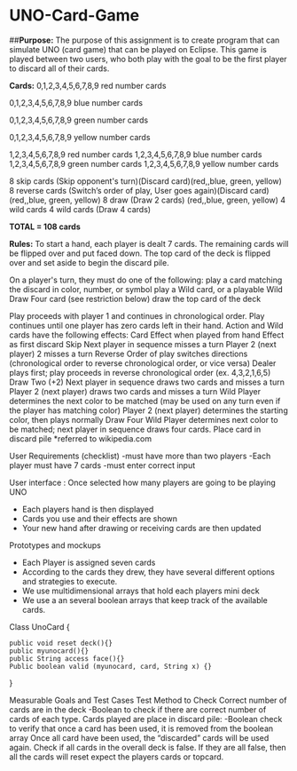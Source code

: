 # UNO-Card-Game

##**Purpose:**
The purpose of this assignment is to create program that can simulate UNO (card game) that can be played on Eclipse. This game is played between two users, who both play with the goal to be the first player to discard all of their cards. 

**Cards:**
0,1,2,3,4,5,6,7,8,9 red number cards

0,1,2,3,4,5,6,7,8,9 blue number cards

0,1,2,3,4,5,6,7,8,9 green number cards

0,1,2,3,4,5,6,7,8,9 yellow number cards

1,2,3,4,5,6,7,8,9 red number cards
1,2,3,4,5,6,7,8,9 blue number cards
1,2,3,4,5,6,7,8,9 green number cards
1,2,3,4,5,6,7,8,9 yellow number cards

8 skip cards (Skip opponent's turn)(Discard card)(red,,blue, green, yellow)
8 reverse cards (Switch’s order of play, User goes again)(Discard card)  (red,,blue, green, yellow)
8 draw (Draw 2 cards)  (red,,blue, green, yellow)
4 wild cards
4 wild cards (Draw 4 cards)

**TOTAL = 108 cards**

**Rules:**
To start a hand, each player is dealt 7 cards. The remaining cards will be flipped over and put faced down. The top card of the deck is flipped over and set aside to begin the discard pile.

On a player's turn, they must do one of the following:
play a card matching the discard in color, number, or symbol
play a Wild card, or a playable Wild Draw Four card (see restriction below)
draw the top card of the deck

Play proceeds with player 1 and continues in chronological order.
Play continues until one player has zero cards left in their hand.
Action and Wild cards have the following effects:
Card
Effect when played from hand
Effect as first discard
Skip
Next player in sequence misses a turn
Player 2 (next player) 2 misses a turn
Reverse
Order of play switches directions (chronological order  to reverse chronological order, or vice versa)
Dealer plays first; play proceeds in reverse chronological order (ex. 4,3,2,1,6,5)
Draw Two (+2)
Next player in sequence draws two cards and misses a turn
Player 2 (next player) draws two cards and misses a turn
Wild
Player determines the next color to be matched (may be used on any turn even if the player has matching color)
Player 2 (next player) determines the starting color, then plays normally
Draw Four Wild 
Player determines next color to be matched; next player in sequence draws four cards.
Place card in discard pile
*referred to wikipedia.com

User Requirements (checklist)
-must have more than two players
-Each player must have 7 cards
-must enter correct input

User interface : 
Once selected how many players are going to be playing UNO
- Each players hand is then displayed
- Cards you use and their effects are shown 
- Your new hand after drawing or receiving cards are then updated 



Prototypes and mockups
- Each Player is assigned seven cards 
- According to the cards they drew, they have several different        options and strategies to execute. 
- We use multidimensional arrays that hold each players mini deck
- We use a an several boolean arrays that keep track of the available cards. 

Class UnoCard {

	public void reset deck(){}
	public myunocard(){}
	public String access face(){}
	Public boolean valid (myunocard, card, String x) {}
}

Measurable Goals and Test Cases
Test
Method to Check
Correct number of cards are in the deck
-Boolean to check if there are  correct number of cards of each type. 
Cards played are place in discard pile: 
-Boolean check to verify that once a card has been used, it is removed from the boolean array
Once all card have been used, the “discarded” cards will be used again. 
Check if all cards in the overall deck is false. If they are all false, then all the cards will reset expect the players cards or topcard. 


